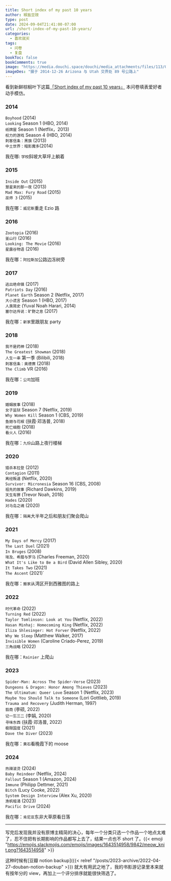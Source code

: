 ```yaml
---
title: Short index of my past 10 years
author: 椒盐豆豉
type: post
date: 2024-09-04T21:41:00-07:00
url: /short-index-of-my-past-10-years/
categories:
  - 喜欢就买
tags:
  - 问卷
  - 复盘
bookToc: false
bookComments: true
image: "https://media.douchi.space/douchi/media_attachments/files/113/083/148/785/961/468/original/9862ddbb1da8a3f0.jpg"
imageDes: "摄于 2014-12-26 Arizona 与 Utah 交界处 89 号公路上"
---
```

看到新鲜棕榈叶下这篇[「Short index of my past 10 years」](https://cronopio.space/?p=1117?utm_source=blog.douchi.space) 本问卷填表爱好者动手模仿。

### 2014
`Boyhood` (2014) \
`Looking` Season 1 (HBO, 2014) \
`纸牌屋` Season 1 (Netflix，2013)\
`权力的游戏` Season 4 (HBO, 2014)\
`刺客信条：黑旗` (2013) \
`中土世界：暗影魔多`(2014)

我在哪: `学校`斜坡大草坪上躺着

### 2015
`Inside Out` (2015) \
`慧星来的那一夜` (2013) \
`Mad Max: Fury Road` (2015)\
`巫师 3` (2015)

我在哪：`威尼斯`重走 Ezio 路

### 2016
`Zootopia` (2016) \
`釜山行` (2016)\
`Looking: The Movie` (2016)\
`星露谷物语` (2016)

我在哪：`阿拉斯加`公路边冻树旁

### 2017
`逃出绝命镇` (2017)\
`Patriots Day` (2016)\
`Planet Earth` Season 2 (Netflix, 2017)\
`大小谎言` Season 1 (HBO, 2017)\
`人类简史` (Yuval Noah Harari, 2014)\
`塞尔达传说：旷野之息` (2017)

我在哪：`新家`里跟朋友 party

### 2018
`我不是药神` (2018)\
`The Greatest Showman` (2018)\
`人生一串` 第一季 (Bilibili, 2018)\
`刺客信条：奥德赛` (2018)\
`The Climb` VR (2016)

我在哪：`公司`加班

### 2019
`婚姻故事` (2018)\
`女子监狱` Season 7 (Netflix, 2019)\
`Why Women Kill` Season 1 (CBS, 2019)\
`鱼翅与花椒` (扶霞·邓洛普, 2018)\
`死亡细胞` (2018)\
`看火人` (2016)

我在哪：`九份`山路上夜行楼梯

### 2020
`猎杀本拉登` (2012)\
`Contagion` (2011)\
`离经叛道` (Netflix, 2020)\
`Survivor: Micronesia` Season 16 (CBS, 2008)\
`祖先的故事` (Richard Dawkins, 2019)\
`天生有罪` (Trevor Noah, 2018)\
`Hades` (2020)\
`对马岛之魂` (2020)

我在哪：`隔离`大半年之后和朋友们聚会爬山

### 2021
`My Days of Mercy` (2017)\
`The Last Duel` (2021)\
`In Bruges` (2008)\
`埃及、希腊与罗马` (Charles Freeman, 2020)\
`What It's Like to Be a Bird` (David Allen Sibley, 2020)\
`It Takes Two` (2021)\
`The Ascent` (2021)`

我在哪：`搬家`从湾区开到西雅图的路上

### 2022
`时代革命` (2022)\
`Turning Red` (2022)\
`Taylor Tomlinson: Look at You` (Netflix, 2022)\
`Hasan Minhaj: Homecoming King` (Netflix, 2022)\
`Iliza Shlesinger: Hot Forver` (Netflix, 2022)\
`Why We Sleep` (Matthew Walker, 2017)\
`Invisible Women` (Caroline Criado-Perez, 2019)\
`三角战略` (2022)

我在哪：`Rainier` 上爬山

### 2023
`Spider-Man: Across The Spider-Verse` (2023)\
`Dungeons & Dragon: Honor Among Thieves` (2023)\
`The Ultimatum: Queer Love` Season 1 (Netflix, 2023)\
`Maybe You Should Talk to Someone` (Lori Gottlieb, 2019)\
`Trauma and Recovery` (Judith Herman, 1997)\
`翦商` (李硕, 2022)\
`记一忘三二` (李娟, 2020)\
`寻味东西` (扶霞·邓洛普, 2022)\
`极限国度` (2021)\
`Dave the Diver` (2023)

我在哪：`黄石`看晚霞下的 moose

### 2024
`热辣滚烫` (2024)\
`Baby Reindeer` (Netflix, 2024)\
`Fallout` Season 1 (Amazon, 2024)\
`Immune` (Philipp Dettmer, 2021)\
`Bitch` (Lucy Cooke, 2022)\
`System Design Interview` (Alex Xu, 2020)\
`渔帆暗涌` (2023)\
`Pacific Drive` (2024)

我在哪：`肯尼亚`东非大草原看日落

---
写完后发现我并没有原博主精简的决心，每年一个分类只选一个作品一个地点太难了，忍不住把有长期影响的作品都写上去了，结果一点也不 short 了。{{< emoji "https://emojis.slackmojis.com/emojis/images/1643514958/9842/meow_knit.png?1643514958" >}}

这种时候有[豆瓣 notion backup]({{< relref "/posts/2023-archive/2022-04-27-douban-notion-backup" >}}) 就大有用武之地了，我的书影游记录里本来就有按年分的 view，再加上一个评分排序就能很快筛选了。